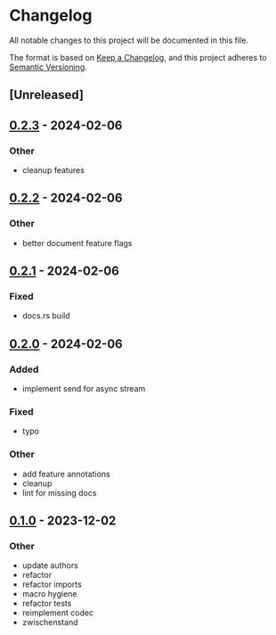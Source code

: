 # Changelog
All notable changes to this project will be documented in this file.

The format is based on [Keep a Changelog](https://keepachangelog.com/en/1.0.0/),
and this project adheres to [Semantic Versioning](https://semver.org/spec/v2.0.0.html).

## [Unreleased]

## [0.2.3](https://github.com/zusi/zusi-rs/compare/zusi-v0.2.2...zusi-v0.2.3) - 2024-02-06

### Other
- cleanup features

## [0.2.2](https://github.com/zusi/zusi-rs/compare/zusi-v0.2.1...zusi-v0.2.2) - 2024-02-06

### Other
- better document feature flags

## [0.2.1](https://github.com/zusi/zusi-rs/compare/zusi-v0.2.0...zusi-v0.2.1) - 2024-02-06

### Fixed
- docs.rs build

## [0.2.0](https://github.com/zusi/zusi-rs/compare/zusi-v0.1.0...zusi-v0.2.0) - 2024-02-06

### Added
- implement send for async stream

### Fixed
- typo

### Other
- add feature annotations
- cleanup
- lint for missing docs

## [0.1.0](https://github.com/zusi/zusi-rs/releases/tag/zusi-v0.1.0) - 2023-12-02

### Other
- update authors
- refactor
- refactor imports
- macro hygiene
- refactor tests
- reimplement codec
- zwischenstand
